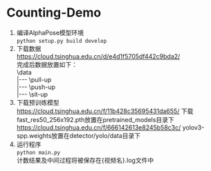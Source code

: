 # Counting-Demo
1. 编译AlphaPose模型环境\
`python setup.py build develop`
2. 下载数据\
https://cloud.tsinghua.edu.cn/d/e4d1f5705df442c9bda2/ \
完成后数据放置如下：\
\\data\
|--- \\pull-up\
|--- \\push-up\
|--- \\sit-up
3. 下载预训练模型\
https://cloud.tsinghua.edu.cn/f/11b428c35695431da655/ 下载fast_res50_256x192.pth放置在pretrained_models目录下\
https://cloud.tsinghua.edu.cn/f/666142613e8245b58c3c/ yolov3-spp.weights放置在detector/yolo/data目录下
4. 运行程序\
`python main.py`\
计数结果及中间过程将被保存在{视频名}.log文件中